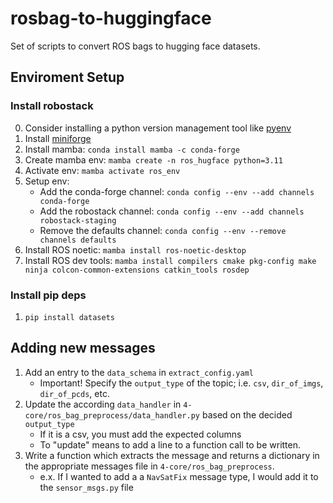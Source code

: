 # rosbag-to-huggingface
Set of scripts to convert ROS bags to hugging face datasets.


## Enviroment Setup

### Install robostack
0. Consider installing a python version management tool like [pyenv](https://github.com/pyenv/pyenv)
1. Install [miniforge](https://github.com/conda-forge/miniforge)
2. Install mamba: `conda install mamba -c conda-forge`
3. Create mamba env: `mamba create -n ros_hugface python=3.11`
4. Activate env: `mamba activate ros_env`
5. Setup env:
    - Add the conda-forge channel: `conda config --env --add channels conda-forge`
    - Add the robostack channel: `conda config --env --add channels robostack-staging`
    - Remove the defaults channel: `conda config --env --remove channels defaults`
6. Install ROS noetic: `mamba install ros-noetic-desktop`
7. Install ROS dev tools: `mamba install compilers cmake pkg-config make ninja colcon-common-extensions catkin_tools rosdep`

### Install pip deps
1. `pip install datasets`


## Adding new messages
1. Add an entry to the `data_schema` in `extract_config.yaml`
    - Important! Specify the `output_type` of the topic; i.e. `csv`, `dir_of_imgs`, `dir_of_pcds`, etc.
2. Update the according `data_handler` in `4-core/ros_bag_preprocess/data_handler.py` based on the decided `output_type`
    - If it is a csv, you must add the expected columns
    - To "update" means to add a line to a function call to be written.
3. Write a function which extracts the message and returns a dictionary in the appropriate messages file in `4-core/ros_bag_preprocess`.
    - e.x. If I wanted to add a a `NavSatFix` message type, I would add it to the `sensor_msgs.py` file